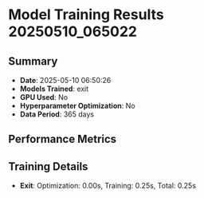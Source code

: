 # Model Training Results 20250510_065022

## Summary
- **Date**: 2025-05-10 06:50:26
- **Models Trained**: exit
- **GPU Used**: No
- **Hyperparameter Optimization**: No
- **Data Period**: 365 days

## Performance Metrics
## Training Details
- **Exit**: Optimization: 0.00s, Training: 0.25s, Total: 0.25s
